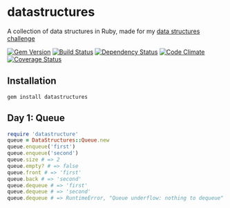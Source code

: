 datastructures
==============

A collection of data structures in Ruby, made for my [data structures challenge](http://blahah.net/2013/08/18/algorithm-challenge)

[![Gem Version](https://badge.fury.io/rb/datastructures.png)][gem]
[![Build Status](https://secure.travis-ci.org/Blahah/datastructures.png?branch=master)][travis]
[![Dependency Status](https://gemnasium.com/Blahah/datastructures.png?travis)][gemnasium]
[![Code Climate](https://codeclimate.com/github/Blahah/datastructures.png)][codeclimate]
[![Coverage Status](https://coveralls.io/repos/Blahah/datastructures/badge.png?branch=master)][coveralls]

[gem]: https://badge.fury.io/rb/datastructures
[travis]: https://travis-ci.org/Blahah/datastructures
[gemnasium]: https://gemnasium.com/Blahah/datastructures
[codeclimate]: https://codeclimate.com/github/Blahah/datastructures
[coveralls]: https://coveralls.io/r/Blahah/datastructures

## Installation

`gem install datastructures`

## Day 1: Queue

```ruby
require 'datastructure'
queue = DataStructures::Queue.new
queue.enqueue('first')
queue.enqueue('second')
queue.size # => 2
queue.empty? # => false
queue.front # => 'first'
queue.back # => 'second'
queue.dequeue # => 'first'
queue.dequeue # => 'second'
queue.dequeue # => RuntimeError, "Queue underflow: nothing to dequeue"
```
